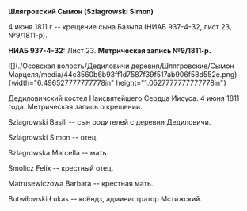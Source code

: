 **Шлягровский Сымон (Szlagrowski Simon)**

4 июня 1811 г -- крещение сына Базыля (НИАБ 937-4-32, лист 23,
№9/1811-р).

**НИАБ 937-4-32:** Лист 23. **Метрическая запись №9/1811-р.**

![](./Осовская волость/Дедиловичи деревня/Шлягровские/Сымон Марцеля/media/44c3560b6b93ff1d7587f39f517ab906f58d552e.png){width="6.496527777777778in"
height="1.0527777777777778in"}

Дедиловичский костел Наисвятейшего Сердца Иисуса. 4 июня 1811 года.
Метрическая запись о крещении.

Szlagrowski Basili -- сын родителей с деревни Дедиловичи.

Szlagrowski Simon -- отец.

Szlagrowska Marcella -- мать.

Smolicz Felix -- крестный отец.

Matrusewiczowa Barbara -- крестная мать.

Butwiłowski Łukas -- ксёндз, администратор Мстижский.
